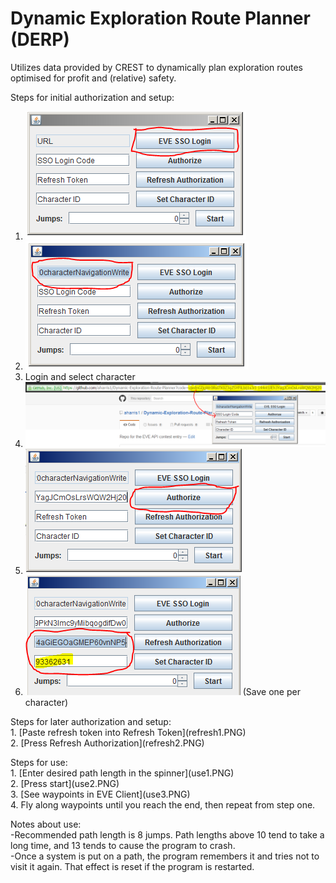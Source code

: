 # Dynamic Exploration Route Planner (DERP)

Utilizes data provided by CREST to dynamically plan exploration routes optimised for profit and (relative) safety.

Steps for initial authorization and setup:<br>
1. ![Press EVE SSO Login](step1.PNG)<br>
2. ![Copy URL to the left](step2.PNG)<br>
3. Login and select character<br>
4. ![Enter the code from the URL into the SSO Login Code field](step4.PNG)<br>
5. ![Press Authorize](step5.PNG)<br>
6. ![Copy and save the refresh token](step6.PNG) (Save one per character)<br>
<p>
Steps for later authorization and setup:<br>
1. [Paste refresh token into Refresh Token](refresh1.PNG)<br>
2. [Press Refresh Authorization](refresh2.PNG)<br>
<p>
Steps for use:<br>
1. [Enter desired path length in the spinner](use1.PNG)<br>
2. [Press start](use2.PNG)<br>
3. [See waypoints in EVE Client](use3.PNG)<br>
4. Fly along waypoints until you reach the end, then repeat from step one.<br>
<p>
Notes about use:<br>
-Recommended path length is 8 jumps.  Path lengths above 10 tend to take a long time, and 13 tends to cause the program to crash.<br>
-Once a system is put on a path, the program remembers it and tries not to visit it again.  That effect is reset if the program is restarted.
